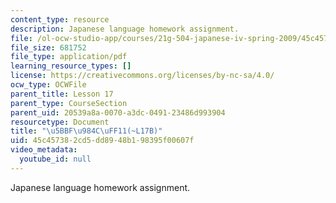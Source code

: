 ```yaml
---
content_type: resource
description: Japanese language homework assignment.
file: /ol-ocw-studio-app/courses/21g-504-japanese-iv-spring-2009/45c457382cd5dd8948b198395f00607f_MIT21G_504S09_hw17.pdf
file_size: 681752
file_type: application/pdf
learning_resource_types: []
license: https://creativecommons.org/licenses/by-nc-sa/4.0/
ocw_type: OCWFile
parent_title: Lesson 17
parent_type: CourseSection
parent_uid: 20539a8a-0070-a3dc-0491-23486d993904
resourcetype: Document
title: "\u5BBF\u984C\uFF11(~L17B)"
uid: 45c45738-2cd5-dd89-48b1-98395f00607f
video_metadata:
  youtube_id: null
---
```

Japanese language homework assignment.